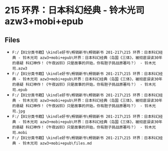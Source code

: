 # 215 环界：日本科幻经典 - 铃木光司 azw3+mobi+epub

## Files

- `F:/【01分类书籍】\kindle好书\畅销新书\畅销新书 201-217\215 环界：日本科幻经典 - 铃木光司 azw3+mobi+epub\环界：日本科幻经典（岛国《三体》，被彻底误读30年的悬疑 科幻神作！《午夜凶铃》只是故事的开始，你有胆子挑战原著吗？） - 铃木光司.azw3`
- `F:/【01分类书籍】\kindle好书\畅销新书\畅销新书 201-217\215 环界：日本科幻经典 - 铃木光司 azw3+mobi+epub\环界：日本科幻经典（岛国《三体》，被彻底误读30年的悬疑 科幻神作！《午夜凶铃》只是故事的开始，你有胆子挑战原著吗？） - 铃木光司.epub`
- `F:/【01分类书籍】\kindle好书\畅销新书\畅销新书 201-217\215 环界：日本科幻经典 - 铃木光司 azw3+mobi+epub\环界：日本科幻经典（岛国《三体》，被彻底误读30年的悬疑 科幻神作！《午夜凶铃》只是故事的开始，你有胆子挑战原著吗？） - 铃木光司.jpg`
- `F:/【01分类书籍】\kindle好书\畅销新书\畅销新书 201-217\215 环界：日本科幻经典 - 铃木光司 azw3+mobi+epub\环界：日本科幻经典（岛国《三体》，被彻底误读30年的悬疑 科幻神作！《午夜凶铃》只是故事的开始，你有胆子挑战原著吗？） - 铃木光司.mobi`
- `F:/【01分类书籍】\kindle好书\畅销新书\畅销新书 201-217\215 环界：日本科幻经典 - 铃木光司 azw3+mobi+epub\files.md`
